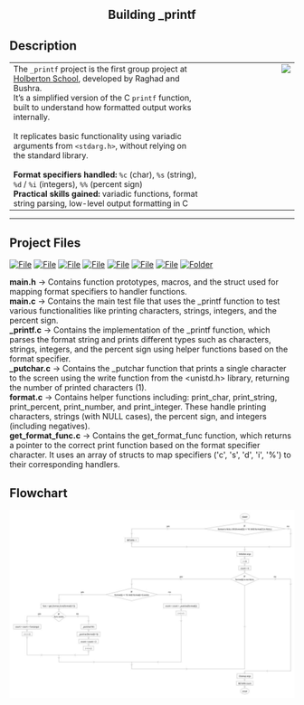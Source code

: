 <h2 align="center"> Building _printf </h2>
  <p align="center">

    
## Description
<table>
  <tr>
    <td style="text-align:left;">
      The <code>_printf</code> project is the first group project at <a href="https://www.holbertonschool.com/">Holberton School</a>, developed by Raghad and Bushra.<br>
      It’s a simplified version of the C <code>printf</code> function, built to understand how formatted output works internally.<br><br>
      It replicates basic functionality using variadic arguments from <code>&lt;stdarg.h&gt;</code>, without relying on the standard library.<br><br>
      <strong>Format specifiers handled:</strong> <code>%c</code> (char), <code>%s</code> (string), <code>%d</code> / <code>%i</code> (integers), <code>%%</code> (percent sign)<br>
      <strong>Practical skills gained:</strong> variadic functions, format string parsing, low-level output formatting in C
    </td>
    <td style="width:150px; text-align:right; vertical-align:top;">
      <img src="https://github.com/user-attachments/assets/5f8d33ce-fed8-438a-935c-a9916afef26e" width="130">
    </td>
  </tr>
</table>

---

## Project Files

[![File](https://img.shields.io/badge/_printf.c-blue?style=flat-square)](#)
[![File](https://img.shields.io/badge/_putchar.c-green?style=flat-square)](#) 
[![File](https://img.shields.io/badge/format.c-purple?style=flat-square)](#)
[![File](https://img.shields.io/badge/get_format_func.c-orange?style=flat-square)](#) 
[![File](https://img.shields.io/badge/main.h-red?style=flat-square)](#)
[![File](https://img.shields.io/badge/README.md-brightgreen?style=flat-square)](#) 
[![File](https://img.shields.io/badge/man_3_printf-gray?style=flat-square)](#)
[![Folder](https://img.shields.io/badge/test/main.c-yellow?style=flat-square)](#)


**main.h**             → Contains function prototypes, macros, and the struct used for mapping format specifiers to handler functions.  
**main.c**             → Contains the main test file that uses the _printf function to test various functionalities like printing characters, strings, integers, and the percent sign.  
**_printf.c**          → Contains the implementation of the _printf function, which parses the format string and prints different types such as characters, strings, integers, and the percent sign using helper functions based on the format specifier.  
**_putchar.c**         → Contains the _putchar function that prints a single character to the screen using the write function from the <unistd.h> library, returning the number of printed characters (1).  
**format.c**           → Contains helper functions including: print_char, print_string, print_percent, print_number, and print_integer. These handle printing characters, strings (with NULL cases), the percent sign, and integers (including negatives).  
**get_format_func.c**  → Contains the get_format_func function, which returns a pointer to the correct print function based on the format specifier character. It uses an array of structs to map specifiers ('c', 's', 'd', 'i', '%') to their corresponding handlers.



## Flowchart 
![Flowchart](./photo_2025-06-06_17-56-19.jpg)
